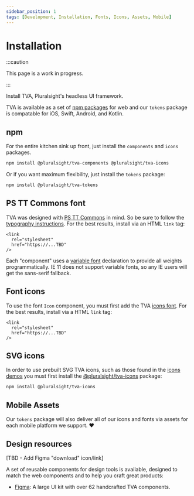 ```yaml
---
sidebar_position: 1
tags: [Development, Installation, Fonts, Icons, Assets, Mobile]
---
```


# Installation

:::caution

This page is a work in progress.

:::

Install TVA, Pluralsight's headless UI framework.

TVA is available as a set of [npm packages](TBD) for web and our `tokens` package is compatable for iOS, Swift, Android, and Kotlin.

## npm

For the entire kitchen sink up front, just install the `components` and `icons` packages.

```bash npm2yarn
npm install @pluralsight/tva-components @pluralsight/tva-icons
```

Or if you want maximum flexibility, just install the `tokens` package:

```bash npm2yarn
npm install @pluralsight/tva-tokens
```

## PS TT Commons font

TVA was designed with [PS TT Commons](TBD) in mind. So be sure to follow the [typography instructions](TBD). For the best results, install via an HTML `link` tag:

```
<link
  rel="stylesheet"
  href="https://...TBD"
/>
```

Each "component" uses a [variable font](https://developer.mozilla.org/en-US/docs/Web/CSS/CSS_Fonts/Variable_Fonts_Guide) declaration to provide all weights programmatically. IE 11 does not support variable fonts, so any IE users will get the sans-serif fallback.

## Font icons

To use the font `Icon` component, you must first add the TVA [icons font](TBD). For the best results, install via a HTML `link` tag:

```
<link
  rel="stylesheet"
  href="https://...TBD"
/>
```

## SVG icons

In order to use prebuilt SVG TVA icons, such as those found in the [icons demos](TBD) you must first install the [@pluralsight/tva-icons](TBD) package:

```bash npm2yarn
npm install @pluralsight/tva-icons
```

## Mobile Assets

Our `tokens` package will also deliver all of our icons and fonts via assets for each mobile platform we support. ❤️

## Design resources

[TBD - Add Figma "download" icon/link]

A set of reusable components for design tools is available, designed to match the web components and to help you craft great products:

- [Figma](TBD): A large UI kit with over 62 handcrafted TVA components.

